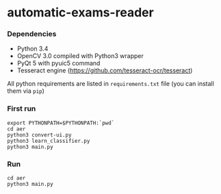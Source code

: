 # automatic-exams-reader

### Dependencies
* Python 3.4
* OpenCV 3.0 compiled with Python3 wrapper
* PyQt 5 with pyuic5 command
* Tesseract engine (https://github.com/tesseract-ocr/tesseract)

All python requirements are listed in `requirements.txt` file (you can install them via `pip`)


### First run
    export PYTHONPATH=$PYTHONPATH:`pwd`
	cd aer
	python3 convert-ui.py
	python3 learn_classifier.py
	python3 main.py
	
### Run
    cd aer
    python3 main.py
